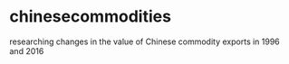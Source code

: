 # chinesecommodities
researching changes in the value of Chinese commodity exports in 1996 and 2016
